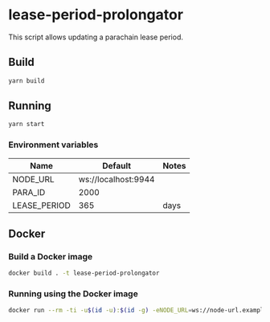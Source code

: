 # lease-period-prolongator

This script allows updating a parachain lease period.

## Build

```bash
yarn build
```

## Running

```bash
yarn start
```

### Environment variables

| Name         | Default             | Notes |
| ------------ | ------------------- | ----- |
| NODE_URL     | ws://localhost:9944 |       |
| PARA_ID      | 2000                |       |
| LEASE_PERIOD | 365                 | days  |


## Docker

### Build a Docker image

```bash
docker build . -t lease-period-prolongator
```

### Running using the Docker image

```bash
docker run --rm -ti -u$(id -u):$(id -g) -eNODE_URL=ws://node-url.example.com:9944 lease-period-prolongator
```
